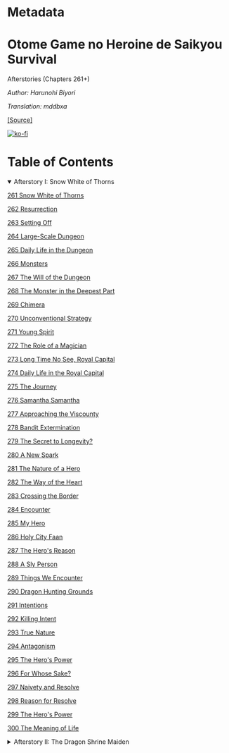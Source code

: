 # Metadata

# Otome Game no Heroine de Saikyou Survival  

Afterstories (Chapters 261+)

_Author:_   _Harunohi Biyori_

_Translation: mddbxa_

[\[Source\]](https://ncode.syosetu.com/n1391fj/)


[![ko-fi](https://ko-fi.com/img/githubbutton_sm.svg)](https://ko-fi.com/I2I117SQUE)


# Table of Contents

<details open>
<summary>Afterstory I: Snow White of Thorns</summary>

[261 Snow White of Thorns](./chapters/chapter0261.md)

[262 Resurrection](./chapters/chapter0262.md)

[263 Setting Off](./chapters/chapter0263.md)

[264 Large-Scale Dungeon](./chapters/chapter0264.md)

[265 Daily Life in the Dungeon](./chapters/chapter0265.md)

[266 Monsters](./chapters/chapter0266.md)

[267 The Will of the Dungeon](./chapters/chapter0267.md)

[268 The Monster in the Deepest Part](./chapters/chapter0268.md)

[269 Chimera](./chapters/chapter0269.md)

[270 Unconventional Strategy](./chapters/chapter0270.md)

[271 Young Spirit](./chapters/chapter0271.md)

[272 The Role of a Magician](./chapters/chapter0272.md)

[273 Long Time No See, Royal Capital](./chapters/chapter0273.md)

[274 Daily Life in the Royal Capital](./chapters/chapter0274.md)

[275 The Journey](./chapters/chapter0275.md)

[276 Samantha Samantha](./chapters/chapter0276.md)

[277 Approaching the Viscounty](./chapters/chapter0277.md)

[278 Bandit Extermination](./chapters/chapter0278.md)

[279 The Secret to Longevity?](./chapters/chapter0279.md)

[280 A New Spark](./chapters/chapter0280.md)

[281 The Nature of a Hero](./chapters/chapter0281.md)

[282 The Way of the Heart](./chapters/chapter0282.md)

[283 Crossing the Border](./chapters/chapter0283.md)

[284 Encounter](./chapters/chapter0284.md)

[285 My Hero](./chapters/chapter0285.md)

[286 Holy City Faan](./chapters/chapter0286.md)

[287 The Hero's Reason](./chapters/chapter0287.md)

[288 A Sly Person](./chapters/chapter0288.md)

[289 Things We Encounter](./chapters/chapter0289.md)

[290 Dragon Hunting Grounds](./chapters/chapter0290.md)

[291 Intentions](./chapters/chapter0291.md)

[292 Killing Intent](./chapters/chapter0292.md)

[293 True Nature](./chapters/chapter0293.md)

[294 Antagonism](./chapters/chapter0294.md)

[295 The Hero's Power](./chapters/chapter0295.md)

[296 For Whose Sake?](./chapters/chapter0296.md)

[297 Naivety and Resolve](./chapters/chapter0297.md)

[298 Reason for Resolve](./chapters/chapter0298.md)

[299 The Hero's Power](./chapters/chapter0299.md)

[300 The Meaning of Life](./chapters/chapter0300.md)

</details>

<details>
<summary>Afterstory II: The Dragon Shrine Maiden</summary>

[301 Epilogue and Prologue](./chapters/chapter0301.md)

</details>

